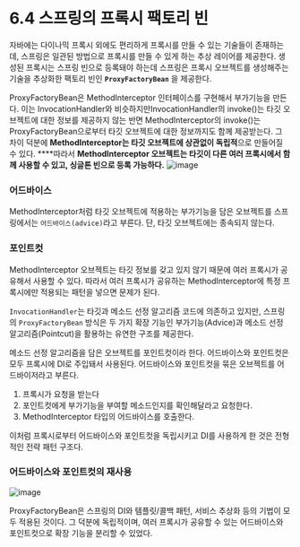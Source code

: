 # 6.4 스프링의 프록시 팩토리 빈

자바에는 다이나믹 프록시 외에도 편리하게 프록시를 만들 수 있는 기술들이 존재하는데, 스프링은 일관된 방법으로 프록시를 만들 수 있게 하는 추상 레이어를 제공한다. 생성된 프록시는 스프링 빈으로 등록돼야 하는데 스프링은 프록시 오브젝트를 생성해주는 기술을 추상화한 팩토리 빈인 **`ProxyFactoryBean`** 을 제공한다. 

ProxyFactoryBean은 MethodInterceptor 인터페이스를 구현해서 부가기능을 만든다. 이는 InvocationHandler와 비슷하지만InvocationHandler의 invoke()는 타깃 오브젝트에 대한 정보를 제공하지 않는 반면 MethodInterceptor의 invoke()는 ProxyFactoryBean으로부터 타깃 오브젝트에 대한 정보까지도 함께 제공받는다. 그 차이 덕분에 **MethodInterceptor는 타깃 오브젝트에 상관없이 독립적**으로 만들어질 수 있다. 
****따라서 **MethodInterceptor 오브젝트는 타깃이 다른 여러 프록시에서 함께 사용할 수 있고, 싱글톤 빈으로 등록 가능하다.**
![image](https://github.com/user-attachments/assets/5acf933e-27bb-4029-8257-0c9cbcaa829a)


### 어드바이스

MethodInterceptor처럼 타깃 오브젝트에 적용하는 부가기능을 담은 오브젝트를 스프링에서는 `어드바이스(advice)`라고 부른다. 단, 타깃 오브젝트에는 종속되지 않는다. 

### 포인트컷

MethodInterceptor 오브젝트는 타깃 정보를 갖고 있지 않기 때문에 여러 프록시가 공유해서 사용할 수 있다. 따라서 여러 프록시가 공유하는 MethodInterceptor에 특정 프록시에만 적용되는 패턴을 넣으면 문제가 된다. 

`InvocationHandler`는 타깃과 메소드 선정 알고리즘 코드에 의존하고 있지만, 스프링의 `ProxyFactoryBean` 방식은 두 가지 확장 기능인 부가기능(Advice)과 메소드 선정 알고리즘(Pointcut)을 활용하는 유연한 구조를 제공한다.

메소드 선정 알고리즘을 담은 오브젝트를 포인트컷이라 한다. 어드바이스와 포인트컷은 모두 프록시에 DI로 주입돼서 사용된다. 어드바이스와 포인트컷을 묶은 오브젝트를 어드바이저라고 부른다. 

1. 프록시가 요청을 받는다 
2. 포인트컷에게 부가기능을 부여할 메소드인지를 확인해달라고 요청한다. 
3. MethodInterceptor 타입의 어드바이스를 호출한다. 

이처럼 프록시로부터 어드바이스와 포인트컷을 독립시키고 DI를 사용하게 한 것은 전형적인 전략 패턴 구조다.

### 어드바이스와 포인트컷의 재사용

![image](https://github.com/user-attachments/assets/59a69d3d-5d5d-46a0-b7eb-0643856d8f6a)

ProxyFactoryBean은 스프링의 DI와 템플릿/콜백 패턴, 서비스 추상화 등의 기법이 모두 적용된 것이다. 그 덕분에 독립적이며, 여러 프록시가 공유할 수 있는 어드바이스와 포인트컷으로 확장 기능을 분리할 수 있었다.
